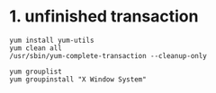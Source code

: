 # 1. unfinished transaction
```
yum install yum-utils
yum clean all
/usr/sbin/yum-complete-transaction --cleanup-only

yum grouplist
yum groupinstall "X Window System"
```
